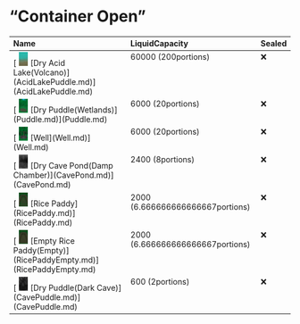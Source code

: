 # “Container Open”  
<table class="table table-bordered" data-toggle="table"  ><thead style=""><tr ><th  style="text-align:left;vertical-align:top;"  >Name</th><th  style="text-align:left;vertical-align:top;"  >LiquidCapacity</th><th  style="text-align:left;vertical-align:top;"  >Sealed</th></tr></thead><tr ><td  style="text-align:left;vertical-align:top;"  >[<div style="width:25px;display:inline-block;text-align:center"><img decoding="async" src="Sprite/AcidShore.png" href="a.md" style="max-width:25px;max-height:25px;"></div>[Dry Acid Lake(Volcano)](AcidLakePuddle.md)](AcidLakePuddle.md)</td><td  style="text-align:left;vertical-align:top;"  >60000 (200portions)</td><td  style="text-align:left;vertical-align:top;"  >❌</td></tr><tr ><td  style="text-align:left;vertical-align:top;"  >[<div style="width:25px;display:inline-block;text-align:center"><img decoding="async" src="Sprite/PuddleDry.png" href="a.md" style="max-width:25px;max-height:25px;"></div>[Dry Puddle(Wetlands)](Puddle.md)](Puddle.md)</td><td  style="text-align:left;vertical-align:top;"  >6000 (20portions)</td><td  style="text-align:left;vertical-align:top;"  >❌</td></tr><tr ><td  style="text-align:left;vertical-align:top;"  >[<div style="width:25px;display:inline-block;text-align:center"><img decoding="async" src="Sprite/Well.png" href="a.md" style="max-width:25px;max-height:25px;"></div>[Well](Well.md)](Well.md)</td><td  style="text-align:left;vertical-align:top;"  >6000 (20portions)</td><td  style="text-align:left;vertical-align:top;"  >❌</td></tr><tr ><td  style="text-align:left;vertical-align:top;"  >[<div style="width:25px;display:inline-block;text-align:center"><img decoding="async" src="Sprite/UnderwaterPondEmpty.png" href="a.md" style="max-width:25px;max-height:25px;"></div>[Dry Cave Pond(Damp Chamber)](CavePond.md)](CavePond.md)</td><td  style="text-align:left;vertical-align:top;"  >2400 (8portions)</td><td  style="text-align:left;vertical-align:top;"  >❌</td></tr><tr ><td  style="text-align:left;vertical-align:top;"  >[<div style="width:25px;display:inline-block;text-align:center"><img decoding="async" src="Sprite/RicePaddyEmptyPlanted.png" href="a.md" style="max-width:25px;max-height:25px;"></div>[Rice Paddy](RicePaddy.md)](RicePaddy.md)</td><td  style="text-align:left;vertical-align:top;"  >2000 (6.666666666666667portions)</td><td  style="text-align:left;vertical-align:top;"  >❌</td></tr><tr ><td  style="text-align:left;vertical-align:top;"  >[<div style="width:25px;display:inline-block;text-align:center"><img decoding="async" src="Sprite/RicePaddyEmpty.png" href="a.md" style="max-width:25px;max-height:25px;"></div>[Empty Rice Paddy(Empty)](RicePaddyEmpty.md)](RicePaddyEmpty.md)</td><td  style="text-align:left;vertical-align:top;"  >2000 (6.666666666666667portions)</td><td  style="text-align:left;vertical-align:top;"  >❌</td></tr><tr ><td  style="text-align:left;vertical-align:top;"  >[<div style="width:25px;display:inline-block;text-align:center"><img decoding="async" src="Sprite/CavePuddleDry.png" href="a.md" style="max-width:25px;max-height:25px;"></div>[Dry Puddle(Dark Cave)](CavePuddle.md)](CavePuddle.md)</td><td  style="text-align:left;vertical-align:top;"  >600 (2portions)</td><td  style="text-align:left;vertical-align:top;"  >❌</td></tr></tbody></table>  
  


<script>document.title="“Container Open” - Card Survival Wiki";</script>